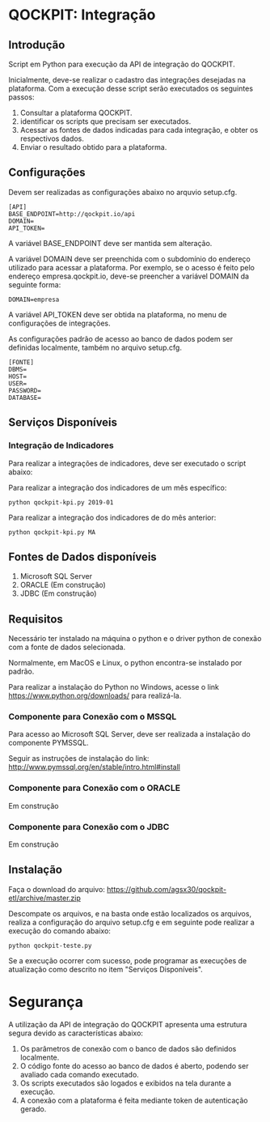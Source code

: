 # QOCKPIT: Integração

## Introdução

Script em Python para execução da API de integração do QOCKPIT.

Inicialmente, deve-se realizar o cadastro das integrações desejadas na plataforma. Com a execução desse script serão executados os seguintes passos:

1. Consultar a plataforma QOCKPIT. 
1. identificar os scripts que precisam ser executados.
1. Acessar as fontes de dados indicadas para cada integração, e obter os respectivos dados.
1. Enviar o resultado obtido para a plataforma.

## Configurações

Devem ser realizadas as configurações abaixo no arquvio setup.cfg.

    [API]
    BASE_ENDPOINT=http://qockpit.io/api
    DOMAIN=
    API_TOKEN=

A variável BASE_ENDPOINT deve ser mantida sem alteração.

A variável DOMAIN deve ser preenchida com o subdomínio do endereço utilizado para acessar a plataforma. Por exemplo, se o acesso é feito pelo endereço empresa.qockpit.io, deve-se preencher a variável DOMAIN da seguinte forma:

    DOMAIN=empresa

A variável API_TOKEN deve ser obtida na plataforma, no menu de configurações de integrações.

As configurações padrão de acesso ao banco de dados podem ser definidas localmente, também no arquivo setup.cfg.

    [FONTE]
    DBMS=
    HOST=
    USER=
    PASSWORD=
    DATABASE=

## Serviços Disponíveis 

### Integração de Indicadores

Para realizar a integrações de indicadores, deve ser executado o script abaixo:

Para realizar a integração dos indicadores de um mês específico:

    python qockpit-kpi.py 2019-01

Para realizar a integração dos indicadores de do mês anterior:

    python qockpit-kpi.py MA

## Fontes de Dados disponíveis

1. Microsoft SQL Server
1. ORACLE (Em construção)
1. JDBC (Em construção)

## Requisitos

Necessário ter instalado na máquina o python e o driver python de conexão com a fonte de dados selecionada.

Normalmente, em MacOS e Linux, o python encontra-se instalado por padrão.

Para realizar a instalação do Python no Windows, acesse o link https://www.python.org/downloads/ para realizá-la.

### Componente para Conexão com o MSSQL

Para acesso ao Microsoft SQL Server, deve ser realizada a instalação do componente PYMSSQL.

Seguir as instruções de instalação do link: http://www.pymssql.org/en/stable/intro.html#install

### Componente para Conexão com o ORACLE

Em construção

### Componente para Conexão com o JDBC

Em construção

## Instalação

Faça o download do arquivo: https://github.com/agsx30/qockpit-etl/archive/master.zip

Descompate os arquivos, e na basta onde estão localizados os arquivos, realiza a configuração do arquivo setup.cfg e em seguinte pode realizar a execução do comando abaixo:

    python qockpit-teste.py

Se a execução ocorrer com sucesso, pode programar as execuções de atualização como descrito no item "Serviços Disponíveis".

# Segurança

A utilização da API de integração do QOCKPIT apresenta uma estrutura segura devido as características abaixo:

1. Os parâmetros de conexão com o banco de dados são definidos localmente.
1. O código fonte do acesso ao banco de dados é aberto, podendo ser avaliado cada comando executado.
1. Os scripts executados são logados e exibidos na tela durante a execução.
1. A conexão com a plataforma é feita mediante token de autenticação gerado.



